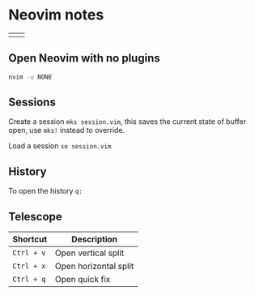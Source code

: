 # Neovim notes

|     |     |
| --- | --- |
|     |     |

## Open Neovim with no plugins

```bash
nvim -u NONE
```

## Sessions

Create a session `mks session.vim`, this saves the current state of buffer open, use `mks!` instead to override.

Load a session `so session.vim`

## History

To open the history `q:`

## Telescope

| Shortcut   | Description           |
| ---------- | --------------------- |
| `Ctrl + v` | Open vertical split   |
| `Ctrl + x` | Open horizontal split |
| `Ctrl + q` | Open quick fix        |
